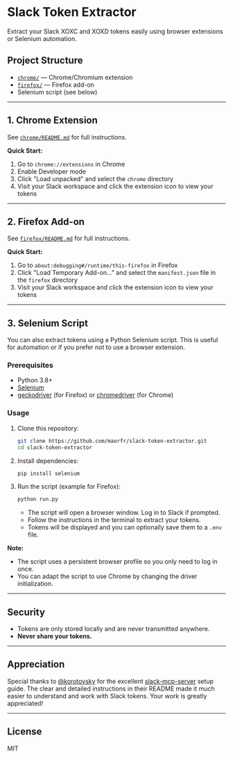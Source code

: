 # Slack Token Extractor

Extract your Slack XOXC and XOXD tokens easily using browser extensions or Selenium automation.

## Project Structure

- [`chrome/`](chrome/) — Chrome/Chromium extension
- [`firefox/`](firefox/) — Firefox add-on
- Selenium script (see below)

---

## 1. Chrome Extension
See [`chrome/README.md`](chrome/README.md) for full instructions.

**Quick Start:**
1. Go to `chrome://extensions` in Chrome
2. Enable Developer mode
3. Click "Load unpacked" and select the `chrome` directory
4. Visit your Slack workspace and click the extension icon to view your tokens

---

## 2. Firefox Add-on
See [`firefox/README.md`](firefox/README.md) for full instructions.

**Quick Start:**
1. Go to `about:debugging#/runtime/this-firefox` in Firefox
2. Click "Load Temporary Add-on..." and select the `manifest.json` file in the `firefox` directory
3. Visit your Slack workspace and click the extension icon to view your tokens

---

## 3. Selenium Script

You can also extract tokens using a Python Selenium script. This is useful for automation or if you prefer not to use a browser extension.

### Prerequisites
- Python 3.8+
- [Selenium](https://pypi.org/project/selenium/)
- [geckodriver](https://github.com/mozilla/geckodriver/releases) (for Firefox) or [chromedriver](https://chromedriver.chromium.org/) (for Chrome)

### Usage
1. Clone this repository:
   ```sh
   git clone https://github.com/maorfr/slack-token-extractor.git
   cd slack-token-extractor
   ```
2. Install dependencies:
   ```sh
   pip install selenium
   ```
3. Run the script (example for Firefox):
   ```sh
   python run.py
   ```
   - The script will open a browser window. Log in to Slack if prompted.
   - Follow the instructions in the terminal to extract your tokens.
   - Tokens will be displayed and you can optionally save them to a `.env` file.

**Note:**
- The script uses a persistent browser profile so you only need to log in once.
- You can adapt the script to use Chrome by changing the driver initialization.

---

## Security
- Tokens are only stored locally and are never transmitted anywhere.
- **Never share your tokens.**

---

## Appreciation

Special thanks to [@korotovsky](https://github.com/korotovsky) for the excellent [slack-mcp-server](https://github.com/korotovsky/slack-mcp-server) setup guide. The clear and detailed instructions in their README made it much easier to understand and work with Slack tokens. Your work is greatly appreciated!

---

## License
MIT 